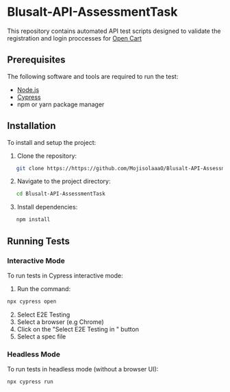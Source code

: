 # Blusalt-API-AssessmentTask
This repository contains automated API test scripts designed to validate the registration and login proccesses for [Open Cart](https://demo.opencart.com/)

## Prerequisites
The following software and tools are required to run the test:
- [Node.js](https://nodejs.org/)
- [Cypress](https://www.cypress.io/)
- npm or yarn package manager

## Installation
To install and setup the project:
1. Clone the repository:
```bash
   git clone https://https://github.com/MojisolaaaO/Blusalt-API-AssessmentTask.git
```

2. Navigate to the project directory:
```bash
   cd Blusalt-API-AssessmentTask
```

3. Install dependencies:
```bash
   npm install
```

## Running Tests
### Interactive Mode
To run tests in Cypress interactive mode:
1. Run the command:
```bash
npx cypress open
```
2. Select E2E Testing
3. Select a browser (e.g Chrome)
4. Click on the "Select E2E Testing in <browser>" button
5. Select a spec file

### Headless Mode
To run tests in headless mode (without a browser UI):
```bash
npx cypress run
```
